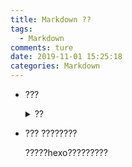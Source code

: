 ```yaml
---
title: Markdown ??
tags:
  - Markdown
comments: ture
date: 2019-11-01 15:25:18
categories: Markdown
---
```


- ???
  <details>
  <summary>??</summary>

  ??

  </details>

- ???
  ????????
  <!-- -->
  ?????hexo?????????